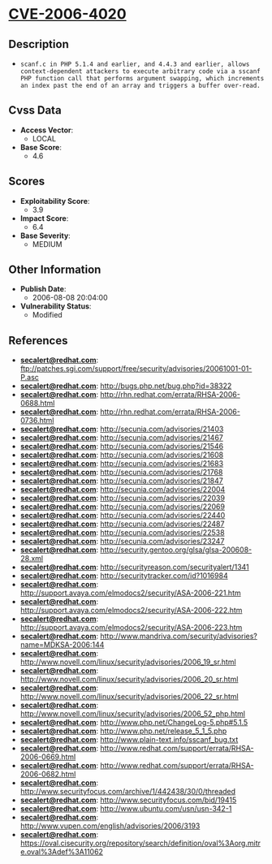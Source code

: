 
# [CVE-2006-4020](ftp://patches.sgi.com/support/free/security/advisories/20061001-01-P.asc)

## Description

- `scanf.c in PHP 5.1.4 and earlier, and 4.4.3 and earlier, allows context-dependent attackers to execute arbitrary code via a sscanf PHP function call that performs argument swapping, which increments an index past the end of an array and triggers a buffer over-read.`

## Cvss Data

- **Access Vector**:
  - LOCAL
- **Base Score**:
  - 4.6

## Scores

- **Exploitability Score**:
  - 3.9
- **Impact Score**:
  - 6.4
- **Base Severity**:
  - MEDIUM

## Other Information

- **Publish Date**:
  - 2006-08-08 20:04:00
- **Vulnerability Status**:
  - Modified

## References

- **secalert@redhat.com**: ftp://patches.sgi.com/support/free/security/advisories/20061001-01-P.asc
- **secalert@redhat.com**: http://bugs.php.net/bug.php?id=38322
- **secalert@redhat.com**: http://rhn.redhat.com/errata/RHSA-2006-0688.html
- **secalert@redhat.com**: http://rhn.redhat.com/errata/RHSA-2006-0736.html
- **secalert@redhat.com**: http://secunia.com/advisories/21403
- **secalert@redhat.com**: http://secunia.com/advisories/21467
- **secalert@redhat.com**: http://secunia.com/advisories/21546
- **secalert@redhat.com**: http://secunia.com/advisories/21608
- **secalert@redhat.com**: http://secunia.com/advisories/21683
- **secalert@redhat.com**: http://secunia.com/advisories/21768
- **secalert@redhat.com**: http://secunia.com/advisories/21847
- **secalert@redhat.com**: http://secunia.com/advisories/22004
- **secalert@redhat.com**: http://secunia.com/advisories/22039
- **secalert@redhat.com**: http://secunia.com/advisories/22069
- **secalert@redhat.com**: http://secunia.com/advisories/22440
- **secalert@redhat.com**: http://secunia.com/advisories/22487
- **secalert@redhat.com**: http://secunia.com/advisories/22538
- **secalert@redhat.com**: http://secunia.com/advisories/23247
- **secalert@redhat.com**: http://security.gentoo.org/glsa/glsa-200608-28.xml
- **secalert@redhat.com**: http://securityreason.com/securityalert/1341
- **secalert@redhat.com**: http://securitytracker.com/id?1016984
- **secalert@redhat.com**: http://support.avaya.com/elmodocs2/security/ASA-2006-221.htm
- **secalert@redhat.com**: http://support.avaya.com/elmodocs2/security/ASA-2006-222.htm
- **secalert@redhat.com**: http://support.avaya.com/elmodocs2/security/ASA-2006-223.htm
- **secalert@redhat.com**: http://www.mandriva.com/security/advisories?name=MDKSA-2006:144
- **secalert@redhat.com**: http://www.novell.com/linux/security/advisories/2006_19_sr.html
- **secalert@redhat.com**: http://www.novell.com/linux/security/advisories/2006_20_sr.html
- **secalert@redhat.com**: http://www.novell.com/linux/security/advisories/2006_22_sr.html
- **secalert@redhat.com**: http://www.novell.com/linux/security/advisories/2006_52_php.html
- **secalert@redhat.com**: http://www.php.net/ChangeLog-5.php#5.1.5
- **secalert@redhat.com**: http://www.php.net/release_5_1_5.php
- **secalert@redhat.com**: http://www.plain-text.info/sscanf_bug.txt
- **secalert@redhat.com**: http://www.redhat.com/support/errata/RHSA-2006-0669.html
- **secalert@redhat.com**: http://www.redhat.com/support/errata/RHSA-2006-0682.html
- **secalert@redhat.com**: http://www.securityfocus.com/archive/1/442438/30/0/threaded
- **secalert@redhat.com**: http://www.securityfocus.com/bid/19415
- **secalert@redhat.com**: http://www.ubuntu.com/usn/usn-342-1
- **secalert@redhat.com**: http://www.vupen.com/english/advisories/2006/3193
- **secalert@redhat.com**: https://oval.cisecurity.org/repository/search/definition/oval%3Aorg.mitre.oval%3Adef%3A11062
